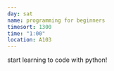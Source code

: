 ```yaml
---
day: sat
name: programming for beginners
timesort: 1300
time: "1:00"
location: A103
---
```

start learning to code with python!

